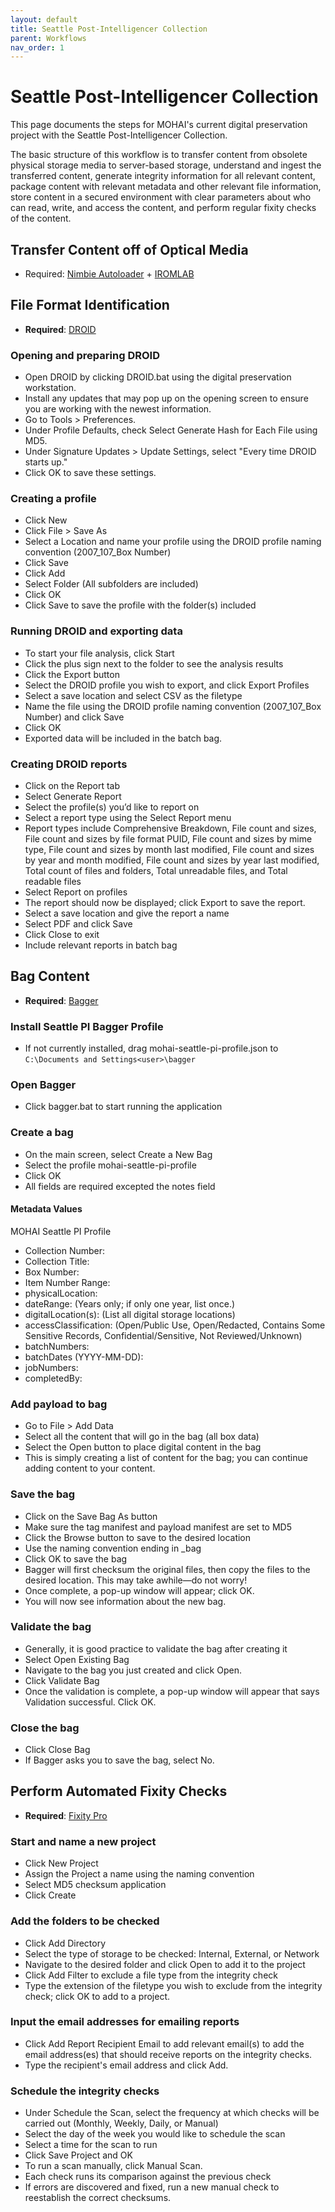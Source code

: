 ```yaml
---
layout: default
title: Seattle Post-Intelligencer Collection
parent: Workflows
nav_order: 1
---
```

# Seattle Post-Intelligencer Collection
This page documents the steps for MOHAI's current digital preservation project with the Seattle Post-Intelligencer Collection. 

The basic structure of this workflow is to transfer content from obsolete physical storage media to server-based storage, understand and ingest the transferred content, generate integrity information for all relevant content, package content with relevant metadata and other relevant file information, store content in a secured environment with clear parameters about who can read, write, and access the content, and perform regular fixity checks of the content.

## Transfer Content off of Optical Media
* Required: [Nimbie Autoloader](https://sophiebassfryelibrary.github.io/digarch/tools/equipment-nimbie.html) + [IROMLAB](https://sophiebassfryelibrary.github.io/digarch/tools/software-programs.html#fixity-pro)
  
## File Format Identification
* **Required**: [DROID](https://sophiebassfryelibrary.github.io/digarch/tools/software-programs.html#droid)

### Opening and preparing DROID
* Open DROID by clicking DROID.bat using the digital preservation workstation.
* Install any updates that may pop up on the opening screen to ensure you are working with the newest information.
* Go to Tools > Preferences.
* Under Profile Defaults, check Select Generate Hash for Each File using MD5.
* Under Signature Updates > Update Settings, select "Every time DROID starts up."
* Click OK to save these settings.

### Creating a profile
* Click New
* Click File > Save As
* Select a Location and name your profile using the DROID profile naming convention (2007_107_Box Number)
* Click Save
* Click Add
* Select Folder (All subfolders are included)
* Click OK
* Click Save to save the profile with the folder(s) included

### Running DROID and exporting data
* To start your file analysis, click Start
* Click the plus sign next to the folder to see the analysis results
* Click the Export button
* Select the DROID profile you wish to export, and click Export Profiles
* Select a save location and select CSV as the filetype
* Name the file using the DROID profile naming convention (2007_107_Box Number) and click Save
* Click OK
* Exported data will be included in the batch bag.

### Creating DROID reports
* Click on the Report tab
* Select Generate Report
* Select the profile(s) you’d like to report on
* Select a report type using the Select Report menu
* Report types include Comprehensive Breakdown, File count and sizes, File count and sizes by file format PUID, File count and sizes by mime type, File count and sizes by month last modified, File count and sizes by year and month modified, File count and sizes by year last modified, Total count of files and folders, Total unreadable files, and Total readable files
* Select Report on profiles
* The report should now be displayed; click Export to save the report.
* Select a save location and give the report a name
* Select PDF and click Save
* Click Close to exit
* Include relevant reports in batch bag


## Bag Content
* **Required**: [Bagger](https://sophiebassfryelibrary.github.io/digarch/tools/software-programs.html#bagger)

### Install Seattle PI Bagger Profile
* If not currently installed, drag mohai-seattle-pi-profile.json to <code>C:\Documents and Settings\<user>\bagger</code>

### Open Bagger
* Click bagger.bat to start running the application

### Create a bag
* On the main screen, select Create a New Bag
* Select the profile mohai-seattle-pi-profile
* Click OK
* All fields are required excepted the notes field

#### Metadata Values
MOHAI Seattle PI Profile
* Collection Number:
* Collection Title:
* Box Number:
* Item Number Range:
* physicalLocation:
* dateRange: (Years only; if only one year, list once.)
* digitalLocation(s): (List all digital storage locations)
* accessClassification: (Open/Public Use, Open/Redacted, Contains Some Sensitive Records, Confidential/Sensitive, Not Reviewed/Unknown)
* batchNumbers:
* batchDates (YYYY-MM-DD):
* jobNumbers:
* completedBy:

### Add payload to bag
* Go to File > Add Data
* Select all the content that will go in the bag (all box data)
* Select the Open button to place digital content in the bag
* This is simply creating a list of content for the bag; you can continue adding content to your content.

### Save the bag
* Click on the Save Bag As button
* Make sure the tag manifest and payload manifest are set to MD5
* Click the Browse button to save to the desired location
* Use the naming convention ending in _bag
* Click OK to save the bag
* Bagger will first checksum the original files, then copy the files to the desired location. This may take awhile—do not worry!
* Once complete, a pop-up window will appear; click OK.
* You will now see information about the new bag.

### Validate the bag
* Generally, it is good practice to validate the bag after creating it
* Select Open Existing Bag
* Navigate to the bag you just created and click Open.
* Click Validate Bag
* Once the validation is complete, a pop-up window will appear that says Validation successful. Click OK.

### Close the bag
* Click Close Bag
* If Bagger asks you to save the bag, select No.
  
## Perform Automated Fixity Checks
* **Required**: [Fixity Pro](https://sophiebassfryelibrary.github.io/digarch/tools/software-programs.html#fixity-pro)

### Start and name a new project
* Click New Project
* Assign the Project a name using the naming convention
* Select MD5 checksum application
* Click Create

### Add the folders to be checked
* Click Add Directory
* Select the type of storage to be checked: Internal, External, or Network
* Navigate to the desired folder and click Open to add it to the project
* Click Add Filter to exclude a file type from the integrity check
* Type the extension of the filetype you wish to exclude from the integrity check; click OK to add to a project.

### Input the email addresses for emailing reports
* Click Add Report Recipient Email to add relevant email(s) to add the email address(es) that should receive reports on the integrity checks.
* Type the recipient's email address and click Add.

### Schedule the integrity checks
* Under Schedule the Scan, select the frequency at which checks will be carried out (Monthly, Weekly, Daily, or Manual)
* Select the day of the week you would like to schedule the scan
* Select a time for the scan to run
* Click Save Project and OK
* To run a scan manually, click Manual Scan.
* Each check runs its comparison against the previous check
* If errors are discovered and fixed, run a new manual check to reestablish the correct checksums.
